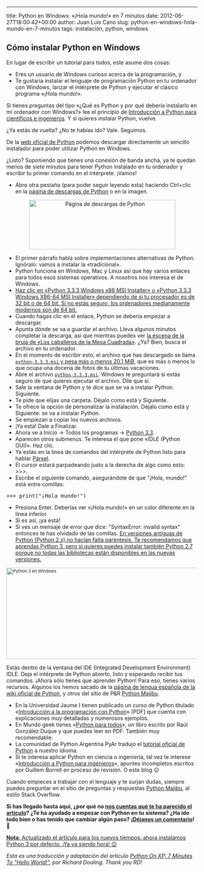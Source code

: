 ---
title: Python en Windows: «¡Hola mundo!» en 7 minutos
date: 2012-06-27T18:00:42+00:00
author: Juan Luis Cano
slug: python-en-windows-hola-mundo-en-7-minutos
tags: instalación, python, windows

## Cómo instalar Python en Windows

En lugar de escribir un tutorial para todos, este asume dos cosas:

  * Eres un usuario de Windows curioso acerca de la programación, y
  * Te gustaría instalar el lenguaje de programación Python en tu ordenador con Windows, lanzar el intérprete de Python y ejecutar el clásico programa «¡Hola mundo!».

Si tienes preguntas del tipo «¿Qué es Python y por qué debería instalarlo en mi ordenador con Windows?» lee el principio de [Introducción a Python para científicos e ingenieros](http://pybonacci.org/2012/03/16/introduccion-a-python-para-cientificos-e-ingenieros/ "Introducción a Python para científicos e ingenieros"). Y si quieres instalar Python, vuelve.

¿Ya estás de vuelta? ¿No te habías ido? Vale. Seguimos.

De la [web oficial de Python](http://python.org/) podemos descargar directamente un sencillo instalador para poder utilizar Python en Windows.

¿Listo? Suponiendo que tienes una conexión de banda ancha, ya te quedan menos de siete minutos para tener Python instalado en tu ordenador y escribir tu primer comando en el intérprete. ¡Vamos!

<!--more-->

  * Abre otra pestaña (para poder seguir leyendo esta) haciendo Ctrl+clic en la [página de descargas de Python](http://python.org/download/) o en la imagen.

<p style="text-align:center;">
  <a href="http://python.org/download/"><img class=" wp-image-9 aligncenter" title="Python" alt="Página de descargas de Python" src="http://pybonacci.org/wp-content/uploads/2012/03/python-logo-master-v3-tm-flattened.png" width="385" height="130" srcset="https://pybonacci.es/wp-content/uploads/2012/03/python-logo-master-v3-tm-flattened.png 601w, https://pybonacci.es/wp-content/uploads/2012/03/python-logo-master-v3-tm-flattened-300x101.png 300w" sizes="(max-width: 385px) 100vw, 385px" /></a>
</p>

  * El primer párrafo habla sobre implementaciones alternativas de Python. Ignóralo: vamos a instalar la «tradicional».
  * Python funciona en Windows, Mac y Linux así que hay varios enlaces para todos esos sistemas operativos. A nosotros nos interesa el de Windows.
  * <ins datetime="2013-12-23T10:39:18+00:00">Haz clic en «Python 3.3.3 Windows x86 MSI Installer» o «Python 3.3.3 Windows X86-64 MSI Installer» dependiendo de si tu procesador es de 32 bit o de 64 bit. Si no estás seguro, los ordenadores medianamente modernos son de 64 bit.</ins>
  * Cuando hagas clic en el enlace, Python se debería empezar a descargar.
  * Apunta dónde se va a guardar el archivo. Lleva algunos minutos completar la descarga, así que mientras puedes ver [la escena de la bruja de «Los caballeros de la Mesa Cuadrada»](http://youtu.be/O-El43VKZCw). ¿Ya? Bien, busca el archivo en tu ordenador.
  * En el momento de escribir esto, el archivo que has descargado se llama <ins datetime="2013-12-23T10:39:18+00:00"><code>python-3.3.3.msi</code> y pesa más o menos 20.1 MiB</ins>, que es más o menos lo que ocupa una docena de fotos de tu últimas vacaciones.
  * Abre el archivo <ins datetime="2013-12-23T10:39:18+00:00"><code>python-3.3.3.msi</code></ins>. Windows te preguntará si estás seguro de que quieres ejecutar el archivo. Dile que sí.
  * Sale la ventana de Python y te dice que se va a instalar Python. Siguiente.
  * Te pide que elijas una carpeta. Déjalo como está y Siguiente.
  * Te ofrece la opción de personalizar la instalación. Déjalo como está y Siguiente: se va a instalar Python.
  * Se empiezan a copiar los nuevos archivos.
  * ¡Ya está! Dale a Finalizar.
  * Ahora ve a Inicio -> Todos los programas -> <ins datetime="2013-12-23T10:39:18+00:00">Python 3.3</ins>.
  * Aparecen otros submenús. Te interesa el que pone «IDLE (Python GUI)». Haz clic.
  * Ya estás en la línea de comandos del intérprete de Python listo para hablar [Pársel](http://es.wikipedia.org/wiki/P%C3%A1rsel).
  * El cursor estará parpadeando justo a la derecha de algo como esto: >>>.
  * Escribe el siguiente comando, asegurándote de que "¡Hola, mundo!" está entre comillas:

<pre>&gt;&gt;&gt; print("¡Hola mundo!")</pre>

  * Presiona Enter. Deberías ver «¡Hola mundo!» en un color diferente en la línea inferior.
  * Si es así, ¡ya está!
  * Si ves un mensaje de error que dice: "SyntaxError: invalid syntax" entonces te has olvidado de las comillas. <ins datetime="2013-12-23T10:39:18+00:00">En versiones antiguas de Python (Python 2.x) no hacían falta paréntesis. Te recomendamos que aprendas Python 3, pero si quieres puedes instalar también Python 2.7 porque no todas las bibliotecas están disponibles en las nuevas versiones.</ins>

<div>
  <span style="font-size:11px;"><img class="aligncenter size-full wp-image-2065" alt="Python 3 en Windows" src="http://pybonacci.org/wp-content/uploads/2013/12/python3.png" width="690" height="240" srcset="https://pybonacci.es/wp-content/uploads/2013/12/python3.png 690w, https://pybonacci.es/wp-content/uploads/2013/12/python3-300x104.png 300w" sizes="(max-width: 690px) 100vw, 690px" /></span>
</div>

Estás dentro de la ventana del IDE (Integrated Development Environment) IDLE. Deja el intérprete de Python abierto, listo y esperando recibir tus comandos. ¡Ahora sólo tienes que aprender Python! Para eso, tienes varios recursos. Algunos los hemos sacado de la [página de lengua española de la wiki oficial de Python](http://wiki.python.org/moin/SpanishLanguage), y otros del sitio de P&R [Python Majibu](http://python.majibu.org/preguntas/154/libros-recomendados-de-programacion-en-python).

  * En la Universidad Jaume I tienen publicado un curso de Python titulado «[Introducción a la programación con Python](http://www.uji.es/bin/publ/edicions/ippython.pdf)» [PDF] que cuenta con explicaciones muy detalladas y numerosos ejemplos.
  * En Mundo geek tienes «[Python para todos](http://mundogeek.net/tutorial-python/)», un libro escrito por Raúl González Duque y que puedes leer en PDF. También muy recomendable.
  * La comunidad de Python Argentina PyAr tradujo el [tutorial oficial de Python](http://docs.python.org.ar/tutorial/) a nuestro idioma.
  * Si te interesa aplicar Python en ciencia o ingeniería, tal vez te interese «[Introducción a Python para ingenieros](http://picachu.dmt.upm.es/python/)», apuntes incompletos escritos por Guillem Borrell en proceso de revisión. O este blog 😉

Cuando empieces a trabajar con el lenguaje y te surjan dudas, siempre puedes preguntar en el sitio de preguntas y respuestas [Python Majibu](http://python.majibu.org/), al estilo Stack Overflow.

**Si has llegado hasta aquí, ¿por qué no [nos cuentas qué te ha parecido el artículo](#commentform)? ¿Te ha ayudado a empezar con Python en tu sistema? ¿Ha ido todo bien o has tenido que cambiar algún paso? ¡[Déjanos un comentario](#commentform)! 🙂**

<ins datetime="2013-12-23T10:39:18+00:00"><strong>Nota</strong>: Actualizado el artículo para los nuevos tiempos: ahora instalamos Python 3 por defecto. ¡Ya va siendo hora! 😉</ins>

_Esta es una traducción y adaptación del artículo [Python On XP: 7 Minutes To “Hello World!”](http://www.richarddooling.com/index.php/2006/03/14/python-on-xp-7-minutes-to-hello-world/), por Richard Dooling. Thank you RD!_